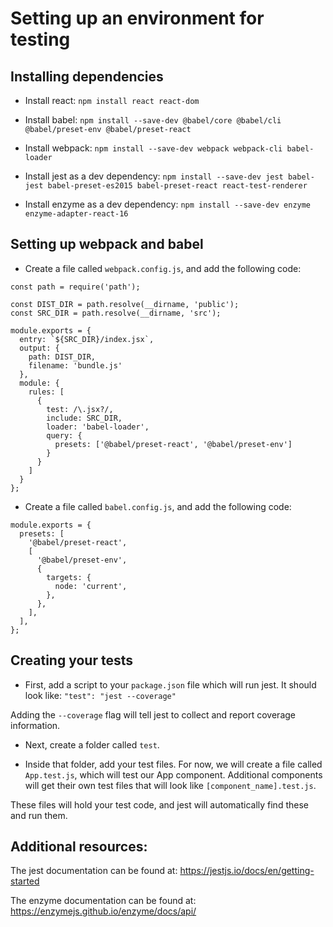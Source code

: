 # Setting up an environment for testing

## Installing dependencies

- Install react: `npm install react react-dom`

- Install babel: `npm install --save-dev @babel/core @babel/cli @babel/preset-env @babel/preset-react`

- Install webpack: `npm install --save-dev webpack webpack-cli babel-loader`

- Install jest as a dev dependency: `npm install --save-dev jest babel-jest babel-preset-es2015 babel-preset-react react-test-renderer`

- Install enzyme as a dev dependency: `npm install --save-dev enzyme enzyme-adapter-react-16`

## Setting up webpack and babel

- Create a file called `webpack.config.js`, and add the following code:

```
const path = require('path');

const DIST_DIR = path.resolve(__dirname, 'public');
const SRC_DIR = path.resolve(__dirname, 'src');

module.exports = {
  entry: `${SRC_DIR}/index.jsx`,
  output: {
    path: DIST_DIR,
    filename: 'bundle.js'
  },
  module: {
    rules: [
      {
        test: /\.jsx?/,
        include: SRC_DIR,
        loader: 'babel-loader',
        query: {
          presets: ['@babel/preset-react', '@babel/preset-env']
        }
      }
    ]
  }
};
```

- Create a file called `babel.config.js`, and add the following code:

```
module.exports = {
  presets: [
    '@babel/preset-react',
    [
      '@babel/preset-env',
      {
        targets: {
          node: 'current',
        },
      },
    ],
  ],
};
```

## Creating your tests

- First, add a script to your `package.json` file which will run jest. It should look like: `"test": "jest --coverage"`

Adding the `--coverage` flag will tell jest to collect and report coverage information.

- Next, create a folder called `test`.

- Inside that folder, add your test files. For now, we will create a file called `App.test.js`, which will test our App component. Additional components will get their own test files that will look like `[component_name].test.js`.

These files will hold your test code, and jest will automatically find these and run them.

## Additional resources:

The jest documentation can be found at: https://jestjs.io/docs/en/getting-started

The enzyme documentation can be found at: https://enzymejs.github.io/enzyme/docs/api/

